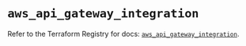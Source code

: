 # `aws_api_gateway_integration`

Refer to the Terraform Registry for docs: [`aws_api_gateway_integration`](https://registry.terraform.io/providers/hashicorp/aws/6.0.0/docs/resources/api_gateway_integration).
